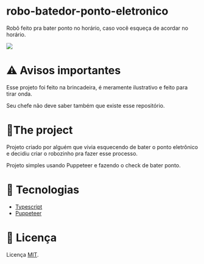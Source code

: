 # robo-batedor-ponto-eletronico

Robô feito pra bater ponto no horário, caso você esqueça de acordar no horário.

![](https://proxy.thumb321.com.br/img-e43fb968bae9871d.png)

⚠ Avisos importantes
=====================
Esse projeto foi feito na brincadeira, é meramente ilustrativo e feito para tirar onda.

Seu chefe não deve saber também que existe esse repositório.

🚌The project
===========

Projeto criado por alguém que vivia esquecendo de bater o ponto eletrônico e decidiu criar o robozinho pra fazer esse processo.

Projeto simples usando Puppeteer e fazendo o check de bater ponto.

🚀 Tecnologias
==============

- [Typescript](https://www.typescriptlang.org/ "Typescript")
- [Puppeteer](https://pptr.dev/ "Puppeteer")

📝 Licença
===========
Licença [MIT](https://github.com/git/git-scm.com/blob/main/MIT-LICENSE.txt).
